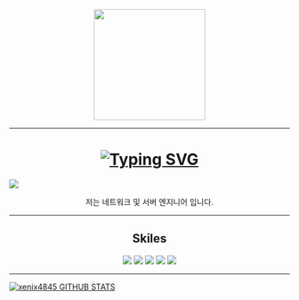 <div align="center"><img src="https://github.com/xenix4845/xenix4845/assets/156365851/6ebe42bc-124c-44d2-9eae-2ade69374e4f" width="200"></div><hr>
<h1 align="center"><a href="https://git.io/typing-svg"><img src="https://readme-typing-svg.demolab.com?font=Fira+Code&pause=1000&center=true&color=1EF718&random=false&width=435&lines=%EC%95%88%EB%85%95%ED%95%98%EC%84%B8%EC%9A%94+%EB%B0%98%EA%B0%91%EC%8A%B5%EB%8B%88%EB%8B%A4!" alt="Typing SVG" /></a></h1>

![](https://komarev.com/ghpvc/?username=xenix4845&color=red&style=flat&label=Views)

<p align="center">저는 네트워크 및 서버 엔지니어 입니다.<br></p>
<hr>

<div align="center">
  <h2>Skiles</h2>
  <img src="https://img.shields.io/badge/Linux-87CF3E?style=flat-square&logo=Linux&logoColor=white">
  <img src="https://img.shields.io/badge/Ubuntu-E95420?style=flat-square&logo=Ubuntu&logoColor=white">
  <img src="https://img.shields.io/badge/Cisco-1BA0D7?style=flat-square&logo=Cisco&logoColor=white">
  <img src="https://img.shields.io/badge/Kali-557C94?style=flat-square&logo=Kali Linux&logoColor=white">
  <img src="https://img.shields.io/badge/Synology-B5B5B6?style=flat-square&logo=Synology&logoColor=white">
</div><hr>

[![xenix4845 GITHUB STATS](https://github-readme-stats.vercel.app/api?username=xenix4845&theme=dark&locale=kr)](https://github.com/xenix4845/github-readme-stats)
